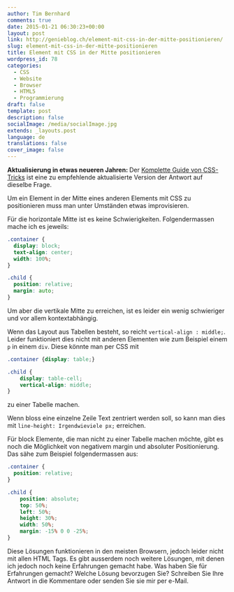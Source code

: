 ```yaml
---
author: Tim Bernhard
comments: true
date: 2015-01-21 06:30:23+00:00
layout: post
link: http://genieblog.ch/element-mit-css-in-der-mitte-positionieren/
slug: element-mit-css-in-der-mitte-positionieren
title: Element mit CSS in der Mitte positionieren
wordpress_id: 78
categories:
  - CSS
  - Website
  - Browser 
  - HTML5
  - Programmierung
draft: false
template: post
description: false
socialImage: /media/socialImage.jpg
extends: _layouts.post
language: de
translations: false
cover_image: false
---
```


<div class="alert">
<b>Aktualisierung in etwas neueren Jahren: </b>
Der <a href="https://css-tricks.com/centering-css-complete-guide/">Komplette Guide von CSS-Tricks</a> ist eine zu empfehlende aktualisierte Version der Antwort auf dieselbe Frage.
</div>

Um ein Element in der Mitte eines anderen Elements mit CSS zu positionieren muss man unter Umständen etwas improvisieren.

Für die horizontale Mitte ist es keine Schwierigkeiten. Folgendermassen mache ich es jeweils:

```css
.container {
  display: block;
  text-align: center;
  width: 100%;
}

.child {
  position: relative;
  margin: auto;
}
```

Um aber die vertikale Mitte zu erreichen, ist es leider ein wenig schwieriger und vor allem kontextabhängig.

Wenn das Layout aus Tabellen besteht, so reicht `vertical-align : middle;`. Leider funktioniert dies nicht mit anderen Elementen wie zum Beispiel einem `p` in einem `div`.
Diese könnte man per CSS mit 

```css
.container {display: table;}

.child {
    display: table-cell;
    vertical-align: middle;
}
```

zu einer Tabelle machen.

Wenn bloss eine einzelne Zeile Text zentriert werden soll, so kann man dies mit `line-height: Irgendwieviele px;` erreichen.

Für block Elemente, die man nicht zu einer Tabelle machen möchte, gibt es noch die Möglichkeit von negativem margin und absoluter Positionierung. Das sähe zum Beispiel folgendermassen aus:

```css
.container {
  position: relative;
}

.child {
    position: absolute;
    top: 50%;
    left: 50%;
    height: 30%;
    width: 50%;
    margin: -15% 0 0 -25%;
}
```

Diese Lösungen funktionieren in den meisten Browsern, jedoch leider nicht mit allen HTML Tags. 
Es gibt ausserdem noch weitere Lösungen, mit denen ich jedoch noch keine Erfahrungen gemacht habe. 
Was haben Sie für Erfahrungen gemacht? Welche Lösung bevorzugen Sie? 
Schreiben Sie Ihre Antwort in die Kommentare oder senden Sie sie mir per e-Mail.

